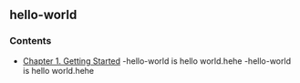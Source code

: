 ## hello-world
### Contents
- [Chapter 1. Getting Started](directory/new-file2)
  -hello-world is hello world.hehe
  -hello-world is hello world.hehe
